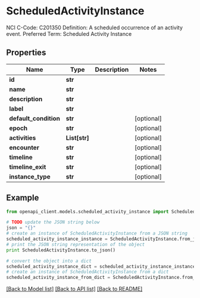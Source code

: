 # ScheduledActivityInstance

NCI C-Code: C201350 Definition: A scheduled occurrence of an activity event. Preferred Term: Scheduled Activity Instance

## Properties
Name | Type | Description | Notes
------------ | ------------- | ------------- | -------------
**id** | **str** |  | 
**name** | **str** |  | 
**description** | **str** |  | 
**label** | **str** |  | 
**default_condition** | **str** |  | [optional] 
**epoch** | **str** |  | [optional] 
**activities** | **List[str]** |  | [optional] 
**encounter** | **str** |  | [optional] 
**timeline** | **str** |  | [optional] 
**timeline_exit** | **str** |  | [optional] 
**instance_type** | **str** |  | [optional] 

## Example

```python
from openapi_client.models.scheduled_activity_instance import ScheduledActivityInstance

# TODO update the JSON string below
json = "{}"
# create an instance of ScheduledActivityInstance from a JSON string
scheduled_activity_instance_instance = ScheduledActivityInstance.from_json(json)
# print the JSON string representation of the object
print ScheduledActivityInstance.to_json()

# convert the object into a dict
scheduled_activity_instance_dict = scheduled_activity_instance_instance.to_dict()
# create an instance of ScheduledActivityInstance from a dict
scheduled_activity_instance_from_dict = ScheduledActivityInstance.from_dict(scheduled_activity_instance_dict)
```
[[Back to Model list]](../README.md#documentation-for-models) [[Back to API list]](../README.md#documentation-for-api-endpoints) [[Back to README]](../README.md)


